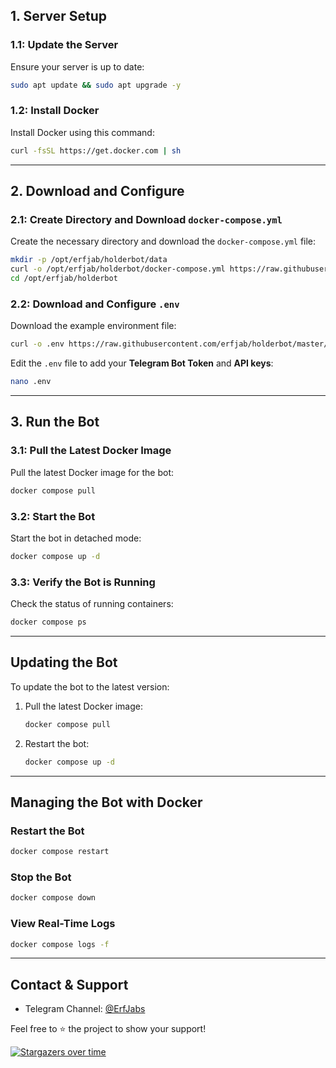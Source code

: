 ## 1. Server Setup

### 1.1: Update the Server

Ensure your server is up to date:

```bash
sudo apt update && sudo apt upgrade -y
```

### 1.2: Install Docker

Install Docker using this command:

```bash
curl -fsSL https://get.docker.com | sh
```

---

## 2. Download and Configure

### 2.1: Create Directory and Download `docker-compose.yml`

Create the necessary directory and download the `docker-compose.yml` file:

```bash
mkdir -p /opt/erfjab/holderbot/data
curl -o /opt/erfjab/holderbot/docker-compose.yml https://raw.githubusercontent.com/erfjab/holderbot/master/docker-compose.yml
cd /opt/erfjab/holderbot
```

### 2.2: Download and Configure `.env`

Download the example environment file:

```bash
curl -o .env https://raw.githubusercontent.com/erfjab/holderbot/master/.env.example
```

Edit the `.env` file to add your **Telegram Bot Token** and **API keys**:

```bash
nano .env
```

---

## 3. Run the Bot

### 3.1: Pull the Latest Docker Image

Pull the latest Docker image for the bot:

```bash
docker compose pull
```

### 3.2: Start the Bot

Start the bot in detached mode:

```bash
docker compose up -d
```

### 3.3: Verify the Bot is Running

Check the status of running containers:

```bash
docker compose ps
```

---

## Updating the Bot

To update the bot to the latest version:

1. Pull the latest Docker image:

    ```bash
    docker compose pull
    ```

2. Restart the bot:

    ```bash
    docker compose up -d
    ```

---

## Managing the Bot with Docker

### Restart the Bot

```bash
docker compose restart
```

### Stop the Bot

```bash
docker compose down
```

### View Real-Time Logs

```bash
docker compose logs -f
```

---

## Contact & Support

- Telegram Channel: [@ErfJabs](https://t.me/ErfJabs)

Feel free to ⭐ the project to show your support!

[![Stargazers over time](https://starchart.cc/erfjab/holderbot.svg?variant=adaptive)](https://starchart.cc/erfjab/holderbot)